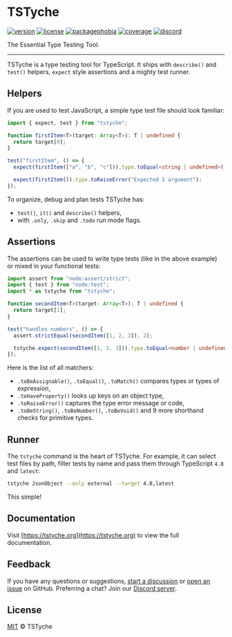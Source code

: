 # TSTyche

[![version][version-badge]][version-url]
[![license][license-badge]][license-url]
[![packagephobia][packagephobia-badge]][packagephobia-url]
[![coverage][coverage-badge]][coverage-url]
[![discord][discord-badge]][discord-url]

The Essential Type Testing Tool.

---

TSTyche is a type testing tool for TypeScript. It ships with `describe()` and `test()` helpers, `expect` style assertions and a mighty test runner.

## Helpers

If you are used to test JavaScript, a simple type test file should look familiar:

```ts
import { expect, test } from "tstyche";

function firstItem<T>(target: Array<T>): T | undefined {
  return target[0];
}

test("firstItem", () => {
  expect(firstItem(["a", "b", "c"])).type.toEqual<string | undefined>();

  expect(firstItem()).type.toRaiseError("Expected 1 argument");
});
```

To organize, debug and plan tests TSTyche has:

- `test()`, `it()` and `describe()` helpers,
- with `.only`, `.skip` and `.todo` run mode flags.

## Assertions

The assertions can be used to write type tests (like in the above example) or mixed in your functional tests:

```ts
import assert from "node:assert/strict";
import { test } from "node:test";
import * as tstyche from "tstyche";

function secondItem<T>(target: Array<T>): T | undefined {
  return target[1];
}

test("handles numbers", () => {
  assert.strictEqual(secondItem([1, 2, 3]), 2);

  tstyche.expect(secondItem([1, 2, 3])).type.toEqual<number | undefined>();
});
```

Here is the list of all matchers:

- `.toBeAssignable()`, `.toEqual()`, `.toMatch()` compares types or types of expression,
- `.toHaveProperty()` looks up keys on an object type,
- `.toRaiseError()` captures the type error message or code,
- `.toBeString()`, `.toBeNumber()`, `.toBeVoid()` and 9 more shorthand checks for primitive types.

## Runner

The `tstyche` command is the heart of TSTyche. For example, it can select test files by path, filter tests by name and pass them through TypeScript `4.8` and `latest`:

```sh
tstyche JsonObject --only external --target 4.8,latest
```

This simple!

## Documentation

Visit [https://tstyche.org](https://tstyche.org) to view the full documentation.

## Feedback

If you have any questions or suggestions, [start a discussion](https://github.com/tstyche/tstyche/discussions/new/choose) or [open an issue](https://github.com/tstyche/tstyche/issues/new/choose) on GitHub. Preferring a chat? Join our [Discord server][discord-url].

## License

[MIT][license-url] © TSTyche

[version-badge]: https://badgen.net/npm/v/tstyche
[version-url]: https://npmjs.com/package/tstyche
[license-badge]: https://badgen.net/github/license/tstyche/tstyche
[license-url]: https://github.com/tstyche/tstyche/blob/main/LICENSE.md
[packagephobia-badge]: https://badgen.net/packagephobia/install/tstyche
[packagephobia-url]: https://packagephobia.com/result?p=tstyche
[coverage-badge]: https://badgen.net/codacy/coverage/a581ca5c323a455886b7bdd9623c4ec8
[coverage-url]: https://app.codacy.com/gh/tstyche/tstyche/coverage/dashboard
[discord-badge]: https://badgen.net/static/chat/on%20Discord
[discord-url]: https://discord.gg/gCSasd3QJq
